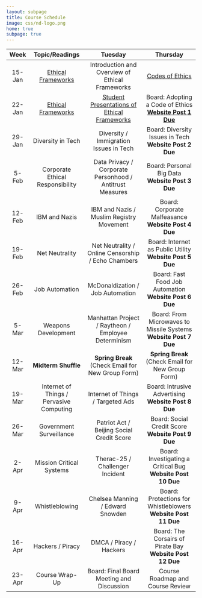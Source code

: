```yaml
---
layout: subpage
title: Course Schedule
image: css/nd-logo.png
home: true
subpage: true
---
```


| Week   | Topic/Readings                                    | Tuesday                                                  | Thursday                                      |
|:--------:|:------------------------------------------:|:----------------------------------------------------------:|:-----------------------------------------------:|
| 15-Jan | [Ethical Frameworks](course-readings#overview)       | Introduction and Overview of Ethical Frameworks          | [Codes of Ethics](course-readings#codes-of-ethics)           |
| 22-Jan | [Ethical Frameworks](course-readings#overview)                       | [Student Presentations of Ethical Frameworks](course-assignments#framework-presentation)              | Board: Adopting a Code of Ethics     <br> [**Website Post 1 Due**](course-assignments#website-post-1)         |
| 29-Jan | Diversity in Tech                      | Diversity / Immigration Issues in Tech                   | Board: Diversity Issues in Tech        <br> **Website Post 2 Due**       |
| 5-Feb  | Corporate Ethical Responsibility         | Data Privacy / Corporate Personhood / Antitrust Measures | Board: Personal Big Data        <br> **Website Post 3 Due**              |
| 12-Feb | IBM and Nazis                            | IBM and Nazis / Muslim Registry Movement                 | Board: Corporate Malfeasance         <br> **Website Post 4 Due**         |
| 19-Feb | Net Neutrality                           | Net Neutrality / Online Censorship / Echo Chambers       | Board: Internet as Public Utility      <br> **Website Post 5 Due**       |
| 26-Feb | Job Automation                           | McDonaldization / Job Automation                         | Board: Fast Food Job Automation         <br> **Website Post 6 Due**      |
| 5-Mar  | Weapons Development                      | Manhattan Project / Raytheon / Employee Determinism      | Board: From Microwaves to Missile Systems   <br> **Website Post 7 Due**  |
| 12-Mar | **Midterm Shuffle**                          | **Spring Break** <br> (Check Email for New Group Form)            | **Spring Break** <br> (Check Email for New Group Form) |
| 19-Mar | Internet of Things / Pervasive Computing | Internet of Things / Targeted Ads                        | Board: Intrusive Advertising        <br> **Website Post 8 Due**          |
| 26-Mar | Government Surveillance                  | Patriot Act / Beijing Social Credit Score                | Board: Social Credit Score        <br> **Website Post 9 Due**            |
| 2-Apr  | Mission Critical Systems                 | Therac-25 / Challenger Incident                          | Board: Investigating a Critical Bug           <br> **Website Post 10 Due**
| 9-Apr  | Whistleblowing                           | Chelsea Manning / Edward Snowden                         | Board: Protections for Whistleblowers      <br> **Website Post 11 Due**   |
| 16-Apr | Hackers / Piracy                         | DMCA / Piracy / Hackers                                  | Board: The Corsairs of Pirate Bay        <br> **Website Post 12 Due**     |
| 23-Apr | Course Wrap-Up                           | Board: Final Board Meeting and Discussion                | Course Roadmap and Course Review              |
